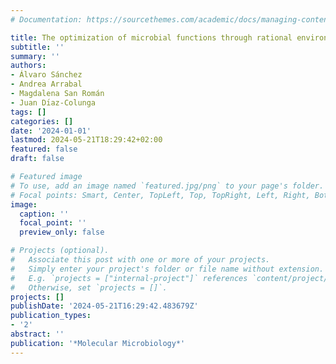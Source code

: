 ```yaml
---
# Documentation: https://sourcethemes.com/academic/docs/managing-content/

title: The optimization of microbial functions through rational environmental manipulations
subtitle: ''
summary: ''
authors:
- Álvaro Sánchez
- Andrea Arrabal
- Magdalena San Román
- Juan Dı́az-Colunga
tags: []
categories: []
date: '2024-01-01'
lastmod: 2024-05-21T18:29:42+02:00
featured: false
draft: false

# Featured image
# To use, add an image named `featured.jpg/png` to your page's folder.
# Focal points: Smart, Center, TopLeft, Top, TopRight, Left, Right, BottomLeft, Bottom, BottomRight.
image:
  caption: ''
  focal_point: ''
  preview_only: false

# Projects (optional).
#   Associate this post with one or more of your projects.
#   Simply enter your project's folder or file name without extension.
#   E.g. `projects = ["internal-project"]` references `content/project/deep-learning/index.md`.
#   Otherwise, set `projects = []`.
projects: []
publishDate: '2024-05-21T16:29:42.483679Z'
publication_types:
- '2'
abstract: ''
publication: '*Molecular Microbiology*'
---
```

